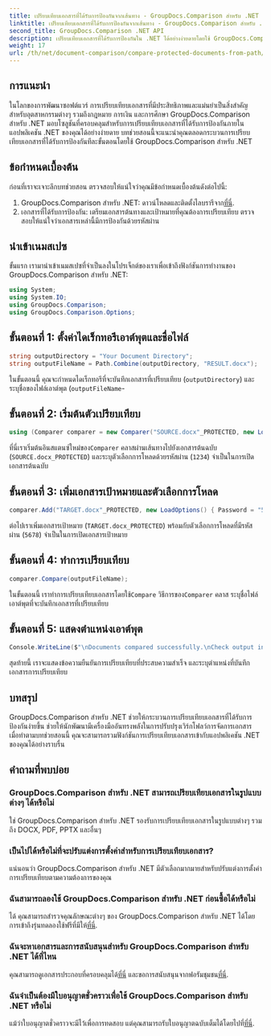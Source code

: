 ```yaml
---
title: เปรียบเทียบเอกสารที่ได้รับการป้องกันจากเส้นทาง - GroupDocs.Comparison สำหรับ .NET
linktitle: เปรียบเทียบเอกสารที่ได้รับการป้องกันจากเส้นทาง - GroupDocs.Comparison สำหรับ .NET
second_title: GroupDocs.Comparison .NET API
description: เปรียบเทียบเอกสารที่ได้รับการป้องกันใน .NET ได้อย่างง่ายดายโดยใช้ GroupDocs.Comparison เพื่อการบูรณาการที่ราบรื่น ปรับปรุงขั้นตอนการทำงานการจัดการเอกสารของคุณ
weight: 17
url: /th/net/document-comparison/compare-protected-documents-from-path/
---
```

## การแนะนำ
ในโลกของการพัฒนาซอฟต์แวร์ การเปรียบเทียบเอกสารที่มีประสิทธิภาพและแม่นยำเป็นสิ่งสำคัญสำหรับอุตสาหกรรมต่างๆ รวมถึงกฎหมาย การเงิน และการศึกษา GroupDocs.Comparison สำหรับ .NET มอบโซลูชันที่ครอบคลุมสำหรับการเปรียบเทียบเอกสารที่ได้รับการป้องกันภายในแอปพลิเคชัน .NET ของคุณได้อย่างง่ายดาย บทช่วยสอนนี้จะแนะนำคุณตลอดกระบวนการเปรียบเทียบเอกสารที่ได้รับการป้องกันทีละขั้นตอนโดยใช้ GroupDocs.Comparison สำหรับ .NET
## ข้อกำหนดเบื้องต้น
ก่อนที่เราจะเจาะลึกบทช่วยสอน ตรวจสอบให้แน่ใจว่าคุณมีข้อกำหนดเบื้องต้นดังต่อไปนี้:
1.  GroupDocs.Comparison สำหรับ .NET: ดาวน์โหลดและติดตั้งไลบรารีจาก[ที่นี่](https://releases.groupdocs.com/comparison/net/).
2. เอกสารที่ได้รับการป้องกัน: เตรียมเอกสารต้นทางและเป้าหมายที่คุณต้องการเปรียบเทียบ ตรวจสอบให้แน่ใจว่าเอกสารเหล่านี้มีการป้องกันด้วยรหัสผ่าน

## นำเข้าเนมสเปซ
ขั้นแรก เรามานำเข้าเนมสเปซที่จำเป็นลงในโปรเจ็กต์ของเราเพื่อเข้าถึงฟังก์ชันการทำงานของ GroupDocs.Comparison สำหรับ .NET:
```csharp
using System;
using System.IO;
using GroupDocs.Comparison;
using GroupDocs.Comparison.Options;
```

## ขั้นตอนที่ 1: ตั้งค่าไดเร็กทอรีเอาต์พุตและชื่อไฟล์
```csharp
string outputDirectory = "Your Document Directory";
string outputFileName = Path.Combine(outputDirectory, "RESULT.docx");
```
ในขั้นตอนนี้ คุณจะกำหนดไดเร็กทอรีที่จะบันทึกเอกสารที่เปรียบเทียบ (`outputDirectory`) และระบุชื่อของไฟล์เอาต์พุต (`outputFileName`-
## ขั้นตอนที่ 2: เริ่มต้นตัวเปรียบเทียบ
```csharp
using (Comparer comparer = new Comparer("SOURCE.docx"_PROTECTED, new LoadOptions(){ Password = "1234" }))
```
 ที่นี่เราเริ่มต้นอินสแตนซ์ใหม่ของ`Comparer` คลาสผ่านเส้นทางไปยังเอกสารต้นฉบับ (`SOURCE.docx_PROTECTED`) และระบุตัวเลือกการโหลดด้วยรหัสผ่าน (`1234`) จำเป็นในการเปิดเอกสารต้นฉบับ
## ขั้นตอนที่ 3: เพิ่มเอกสารเป้าหมายและตัวเลือกการโหลด
```csharp
comparer.Add("TARGET.docx"_PROTECTED, new LoadOptions() { Password = "5678" });
```
ต่อไปเราเพิ่มเอกสารเป้าหมาย (`TARGET.docx_PROTECTED`) พร้อมกับตัวเลือกการโหลดที่มีรหัสผ่าน (`5678`) จำเป็นในการเปิดเอกสารเป้าหมาย
## ขั้นตอนที่ 4: ทำการเปรียบเทียบ
```csharp
comparer.Compare(outputFileName);
```
 ในขั้นตอนนี้ เราทำการเปรียบเทียบเอกสารโดยใช้`Compare` วิธีการของ`Comparer` คลาส ระบุชื่อไฟล์เอาต์พุตที่จะบันทึกเอกสารที่เปรียบเทียบ
## ขั้นตอนที่ 5: แสดงตำแหน่งเอาต์พุต
```csharp
Console.WriteLine($"\nDocuments compared successfully.\nCheck output in {Directory.GetCurrentDirectory()}.");
```
สุดท้ายนี้ เราจะแสดงข้อความยืนยันการเปรียบเทียบที่ประสบความสำเร็จ และระบุตำแหน่งที่บันทึกเอกสารการเปรียบเทียบ

## บทสรุป
GroupDocs.Comparison สำหรับ .NET ช่วยให้กระบวนการเปรียบเทียบเอกสารที่ได้รับการป้องกันง่ายขึ้น ช่วยให้นักพัฒนามีเครื่องมืออันทรงพลังในการปรับปรุงเวิร์กโฟลว์การจัดการเอกสาร เมื่อทำตามบทช่วยสอนนี้ คุณจะสามารถรวมฟังก์ชันการเปรียบเทียบเอกสารเข้ากับแอปพลิเคชัน .NET ของคุณได้อย่างราบรื่น
## คำถามที่พบบ่อย
### GroupDocs.Comparison สำหรับ .NET สามารถเปรียบเทียบเอกสารในรูปแบบต่างๆ ได้หรือไม่
ใช่ GroupDocs.Comparison สำหรับ .NET รองรับการเปรียบเทียบเอกสารในรูปแบบต่างๆ รวมถึง DOCX, PDF, PPTX และอื่นๆ
### เป็นไปได้หรือไม่ที่จะปรับแต่งการตั้งค่าสำหรับการเปรียบเทียบเอกสาร?
แน่นอนว่า GroupDocs.Comparison สำหรับ .NET มีตัวเลือกมากมายสำหรับปรับแต่งการตั้งค่าการเปรียบเทียบตามความต้องการของคุณ
### ฉันสามารถลองใช้ GroupDocs.Comparison สำหรับ .NET ก่อนซื้อได้หรือไม่
 ได้ คุณสามารถสำรวจคุณลักษณะต่างๆ ของ GroupDocs.Comparison สำหรับ .NET ได้โดยการเข้าถึงรุ่นทดลองใช้ฟรีที่มีให้[ที่นี่](https://releases.groupdocs.com/).
### ฉันจะหาเอกสารและการสนับสนุนสำหรับ GroupDocs.Comparison สำหรับ .NET ได้ที่ไหน
 คุณสามารถดูเอกสารประกอบที่ครอบคลุมได้[ที่นี่](https://tutorials.groupdocs.com/comparison/net/) และขอการสนับสนุนจากฟอรัมชุมชน[ที่นี่](https://forum.groupdocs.com/c/comparison/12).
### ฉันจำเป็นต้องมีใบอนุญาตชั่วคราวเพื่อใช้ GroupDocs.Comparison สำหรับ .NET หรือไม่
 แม้ว่าใบอนุญาตชั่วคราวจะมีไว้เพื่อการทดสอบ แต่คุณสามารถรับใบอนุญาตฉบับเต็มได้โดยไปที่[ที่นี่](https://purchase.groupdocs.com/buy).